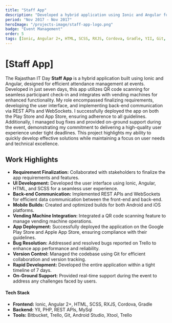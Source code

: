 ```yaml
---
title: "Staff App"
description: "Developed a hybrid application using Ionic and Angular for managing participant attendance at Rajasthan IT Day. The app featured QR code scanning for quick attendance marking, vending machine integration, and was successfully deployed on both the Play Store and App Store within a tight timeframe."
period: "Nov 2017 - Nov 2017"
heroImage: "/projects-image/staff-app-logo.png"
badge: "Event Management"
order: 5
tags: [Ionic, Angular 2+, HTML, SCSS, RXJS, Cordova, Gradle, YII, Git, Trello, Php, Bitbucket]
---
```


# [Staff App]
The Rajasthan IT Day **Staff App** is a hybrid application built using Ionic and Angular, designed for efficient attendance management at events. Developed in just seven days, this app utilizes QR code scanning for seamless participant check-in and integrates with vending machines for enhanced functionality. My role encompassed finalizing requirements, developing the user interface, and implementing back-end communication via REST APIs and WebSockets. I successfully deployed the app on both the Play Store and App Store, ensuring adherence to all guidelines. Additionally, I managed bug fixes and provided on-ground support during the event, demonstrating my commitment to delivering a high-quality user experience under tight deadlines. This project highlights my ability to quickly develop effective solutions while maintaining a focus on user needs and technical excellence.

## Work Highlights
- **Requirement Finalization:** Collaborated with stakeholders to finalize the app requirements and features.
- **UI Development:** Developed the user interface using Ionic, Angular, HTML, and SCSS for a seamless user experience.
- **Back-end Communication:** Implemented REST APIs and WebSockets for efficient data communication between the front-end and back-end.
- **Mobile Builds:** Created and optimized builds for both Android and iOS platforms.
- **Vending Machine Integration:** Integrated a QR code scanning feature to manage vending machine operations.
- **App Deployment:** Successfully deployed the application on the Google Play Store and Apple App Store, ensuring compliance with their guidelines.
- **Bug Resolution:** Addressed and resolved bugs reported on Trello to enhance app performance and reliability.
- **Version Control:** Managed the codebase using Git for efficient collaboration and version tracking.
- **Rapid Development:** Developed the entire application within a tight timeline of 7 days.
- **On-Ground Support:** Provided real-time support during the event to address any challenges faced by users.

#### Tech Stack
- **Frontend:** Ionic, Angular 2+, HTML, SCSS, RXJS, Cordova, Gradle
- **Backend:** YII, PHP, REST APIs, MySql
- **Tools:** Bitbucket, Trello, Git, Android Studio, Xtool, Trello
